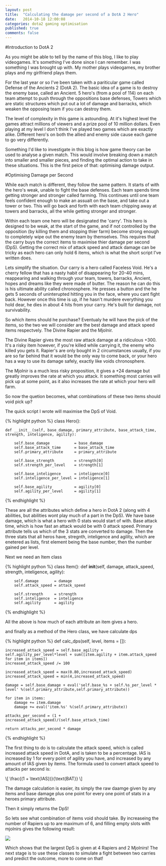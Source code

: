```yaml
---
layout: post
title:  "Calculating the damage per second of a DotA 2 Hero"
date:   2014-10-18 12:00:08
categories: dota2 gaming optimisation
published: true 
comments: false
---
```


#Introduction to DotA 2

As you might be able to tell by the name of this blog, I like to play videogames.
It's something I've done since I can remember. I was something I was brought up with. 
My mother plays videogames, my brother plays and my girlfriend plays them.

For the last year or so I've been taken with a pariticular game called Defense of the Ancients 2 (DotA 2).
The basic idea of a game is to destroy the enemy base, called an Ancient. 
5 hero's (from a pool of 114) on each team attempt to push through the oppositions base defenses, Towers which are static structures which put out a lot of damage  and barracks, which weaken the opposing team if you can destroy them.

The level of complexity in this game is astounding.
At it's highest level the games attract millions of viewers and a prize pool of 10 million dollars.
Even playing at my level I don't think I've played two games which are exactly alike.
Different hero's on both the allied and enemy side cause each game to go very differently.

Something I'd like to investigate in this blog is how game theory can be used to analyse a given match. 
This would involve breaking down a match into smaller and smaller pieces, and finding the optimal action to take in these situations.
This is the first peice of that: optimising damage output.

#Optimising Damage per Second

While each match is different, they follow the same pattern.
It starts of with the hero's weak, unable to fight the base defenses.
Each team spends time getting stronger and stronger called farming.
This continues until one team feels confident enough to make an assualt on the base, and take out a tower or two. 
This will go back and forth with each team chipping away at towers and barracks, all the while getting stronger and stronger.

Within each team one hero will be designated the 'carry'.
This hero is designed to be weak, at the start of the game, and if not controlled by the opposition (by killing them and stopping thier farm) become strong enough to completely wipe out the enemy team by themselves.
This requires that the carry buys the correct items to maximise thier damage per second (DpS).
Getting the correct mix of attack speed and attack damage can be tricky as each hero can only hold 6 items, which is what the short script I've written does. 


Lets simplify the situation. Our carry is a hero called Faceless Void. 
He's a cherry fellow that has a nasty habit of disappearing for 20-40 mins, reappearing and walking through your team, towers, barracks, Ancient, hopes and dreams like they were made of butter.
The reason he can do this is his ultimate ability called chronosphere.
He presses a button and the he gets 5 seconds of uninterupted hitting you in the face, where you cant fight back.
However once this time is up, if he hasn't murdere everything you hold dear, he dies in about 4 hits from your carry.
He's built for damage, not survivability.

So which items should he purchase? Eventualy he will have the pick of the items, so the two we will consider are the best damage and attack speed items respectvely. The Divine Rapier and the Mjolnir.

The Divine Rapier gives the most raw attack damage at a ridiculous +300.
It's a risky item however, if you're killed while carrying it, the enemy who killed you gets it.
Rapier's are only bought in 2 circumstances usually, if you are so far behind that it would be the only way to come back, or your hero has a way to use its damage safely, exactly like voids chronosphere.

The Mjolnir is a much less risky proposition, it gives a +24 damage but greatly improves the rate at which you attack. 
It something most carries will pick up at some point, as it also increases the rate at which your hero will farm.

So now the quetion becomes, what combinations of these two items should void pick up?

The quick script I wrote will maximise the DpS of Void.

{% highlight python %}
class Hero():
     
    def __init__(self, base_damage, primary_attribute, base_attack_time, strength, inteligence, agility):
        
        self.base_damage           = base_damage
        self.base_attack_time      = base_attack_time
        self.primary_attribute     = primary_attribute
        
        self.base_strength         = strength[0]
        self.strength_per_level    = strength[1]
        
        self.base_inteligence      = inteligence[0]
        self.inteligence_per_level = inteligence[1]
        
        self.base_agility          = agility[0]
        self.agility_per_level     = agility[1]
{% endhighlight %}


These are all the attributes which define a hero in DotA 2 (along with 4 abilities, but abilities wont play much of a part in the DpS).
We have base damage, which is what a hero with 0 stats would start of with.
Base attack time, which is how fast an attack would be with 0 attack speed.
Primary attribute tells us which of the 3 stats are converted to damage.
Then the three stats that all heros have, stregnth, inteligence and agility, which are enetered as lists, first element being the base number, then the number gained per level.

Next we need an Item class


{% highlight python %}
class Item():
    def __init__(self, damage, attack_speed, strength, inteligence, agility):
        
        self.damage       = damage
        self.attack_speed = attack_speed
        
        self.strength     = strength
        self.inteligence  = inteligence
        self.agility      = agility
{% endhighlight %}

All the above is how much of each attribute an item gives a hero.

and finally as a method of the Hero class, we have calculate dps

{% highlight python %}
def calc_dps(self, level, items = []):
         
    increased_attack_speed = self.base_agility + self.agility_per_level*level + sum([item.agility + item.attack_speed for item in items])
    increased_attack_speed /= 100 
    
    increased_attack_speed = max(0.80,increased_attack_speed)
    increased_attack_speed = min(4,increased_attack_speed) 
    
    damage = self.base_damage + eval('self.base_%s + self.%s_per_level * level' %(self.primary_attribute,self.primary_attribute))
    
    for item in items:
        damage += item.damage
        damage += eval('item.%s' %(self.primary_attribute))
        
    attacks_per_second = (1 + increased_attack_speed)/(self.base_attack_time)
    
    return attacks_per_second * damage
{% endhighlight %}

The first thing to do is to calculate the attack speed, which is called increased attack speed in DotA, and is taken to be a percentage.
IAS is increased by 1 for every point of agility you have, and increased by any amount of IAS given by items.
The formula used to convert attack speed to attacks per second is: 

\\[ \\frac{(1 + \text{IAS})}{\text{BAT}} \\]

The damage calculation is easier, its simply the raw daamge given by any items and base damage plus one point for every one point of stats in a heroes primary attribute.

Then it simply returns the DpS!

So lets see what combination of items void should take. By increaseing the number of Rapiers up to are maximum of 6, and filling empty slots with mjolnirs gives the following result:

![]({{site.baseurl}}/assets/images/fvoid.png)

Which shows that the largest DpS is given at 4 Rapiers and 2 Mjolnirs!
The next stage is to use these classes to simulate a fight between two carries and predict the outcome, more to come on that! 
